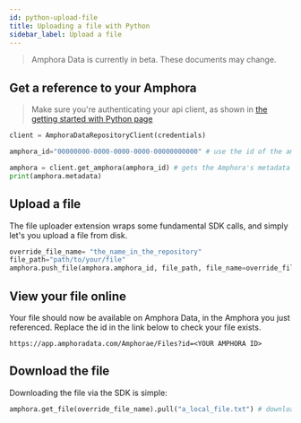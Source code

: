 ```yaml
---
id: python-upload-file
title: Uploading a file with Python
sidebar_label: Upload a file
---
```


> Amphora Data is currently in beta. These documents may change.

## Get a reference to your Amphora

> Make sure you're authenticating your api client, as shown in [the getting started with Python page](./python-getting-started)

```py
client = AmphoraDataRepositoryClient(credentials)

amphora_id="00000000-0000-0000-0000-00000000000" # use the id of the amphora you created previously

amphora = client.get_amphora(amphora_id) # gets the Amphora's metadata from Amphora Data
print(amphora.metadata) 
```

## Upload a file

The file uploader extension wraps some fundamental SDK calls, and simply let's you upload a file from disk. 

```py
override_file_name= "the_name_in_the_repository"
file_path="path/to/your/file"
amphora.push_file(amphora.amphora_id, file_path, file_name=override_file_name)
```

## View your file online

Your file should now be available on Amphora Data, in the Amphora you just referenced. Replace the id in the link below to check your file exists.

`https://app.amphoradata.com/Amphorae/Files?id=<YOUR AMPHORA ID>`

## Download the file

Downloading the file via the SDK is simple:

```py
amphora.get_file(override_file_name).pull("a_local_file.txt") # downloads the file to your local machine
```
